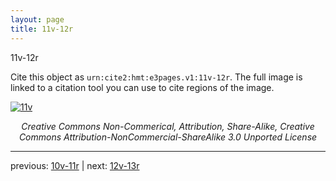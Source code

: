 ```yaml
---
layout: page
title: 11v-12r
---
```


11v-12r

Cite this object as `urn:cite2:hmt:e3pages.v1:11v-12r`. The full image is linked to a citation tool you can use to cite regions of the image.

[![11v](http://www.homermultitext.org/iipsrv?IIIF=/project/homer/pyramidal/deepzoom/hmt/e3bifolio/v1/E3_11v_12r.tif/full/800,/0/default.jpg)](http://www.homermultitext.org/ict2/?urn=urn:cite2:hmt:e3bifolio.v1:E3_11v_12r) 

<p style="text-align: center; font-style: italic;">Creative Commons Non-Commerical, Attribution, Share-Alike, Creative Commons Attribution-NonCommercial-ShareAlike 3.0 Unported License</p>

---

previous: [10v-11r](../10v-11r/) | next: [12v-13r](../12v-13r/)